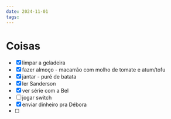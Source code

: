 ```yaml
---
date: 2024-11-01
tags:
---
```


# Coisas
- [x] limpar a geladeira
- [x] fazer almoço - macarrão com molho de tomate e atum/tofu
- [x] jantar - puré de batata
- [x] ler Sanderson
- [x] ver série com a Bel
- [ ] jogar switch
- [x] enviar dinheiro pra Débora
- [ ] 